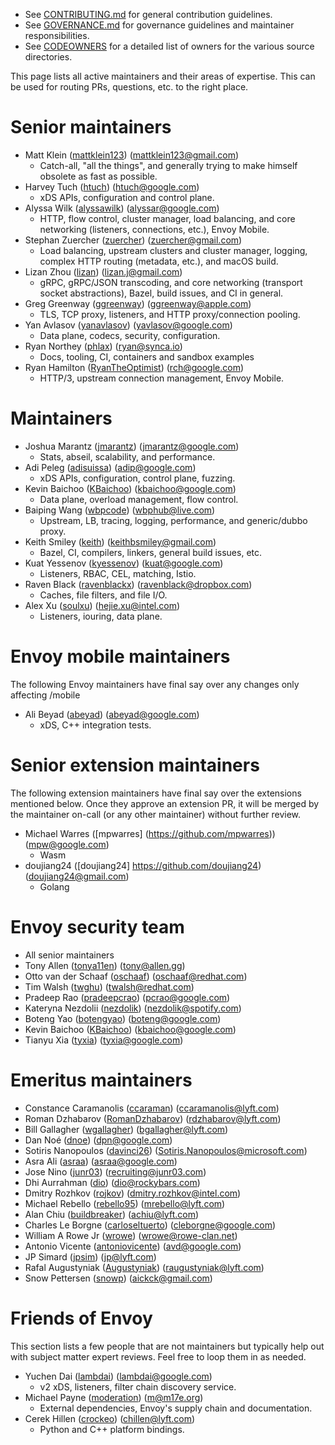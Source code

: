 * See [CONTRIBUTING.md](CONTRIBUTING.md) for general contribution guidelines.
* See [GOVERNANCE.md](GOVERNANCE.md) for governance guidelines and maintainer responsibilities.
* See [CODEOWNERS](CODEOWNERS) for a detailed list of owners for the various source directories.

This page lists all active maintainers and their areas of expertise. This can be used for
routing PRs, questions, etc. to the right place.

# Senior maintainers

* Matt Klein ([mattklein123](https://github.com/mattklein123)) (mattklein123@gmail.com)
  * Catch-all, "all the things", and generally trying to make himself obsolete as fast as
    possible.
* Harvey Tuch ([htuch](https://github.com/htuch)) (htuch@google.com)
  * xDS APIs, configuration and control plane.
* Alyssa Wilk ([alyssawilk](https://github.com/alyssawilk)) (alyssar@google.com)
  * HTTP, flow control, cluster manager, load balancing, and core networking (listeners,
    connections, etc.), Envoy Mobile.
* Stephan Zuercher ([zuercher](https://github.com/zuercher)) (zuercher@gmail.com)
  * Load balancing, upstream clusters and cluster manager, logging, complex HTTP routing
    (metadata, etc.), and macOS build.
* Lizan Zhou ([lizan](https://github.com/lizan)) (lizan.j@gmail.com)
  * gRPC, gRPC/JSON transcoding, and core networking (transport socket abstractions), Bazel, build
    issues, and CI in general.
* Greg Greenway ([ggreenway](https://github.com/ggreenway)) (ggreenway@apple.com)
  * TLS, TCP proxy, listeners, and HTTP proxy/connection pooling.
* Yan Avlasov ([yanavlasov](https://github.com/yanavlasov)) (yavlasov@google.com)
  * Data plane, codecs, security, configuration.
* Ryan Northey ([phlax](https://github.com/phlax)) (ryan@synca.io)
  * Docs, tooling, CI, containers and sandbox examples
* Ryan Hamilton ([RyanTheOptimist](https://github.com/ryantheoptimist)) (rch@google.com)
  * HTTP/3, upstream connection management, Envoy Mobile.

# Maintainers

* Joshua Marantz ([jmarantz](https://github.com/jmarantz)) (jmarantz@google.com)
  * Stats, abseil, scalability, and performance.
* Adi Peleg ([adisuissa](https://github.com/adisuissa)) (adip@google.com)
  * xDS APIs, configuration, control plane, fuzzing.
* Kevin Baichoo ([KBaichoo](https://github.com/KBaichoo)) (kbaichoo@google.com)
  * Data plane, overload management, flow control.
* Baiping Wang ([wbpcode](https://github.com/wbpcode)) (wbphub@live.com)
  * Upstream, LB, tracing, logging, performance, and generic/dubbo proxy.
* Keith Smiley ([keith](https://github.com/keith)) (keithbsmiley@gmail.com)
  * Bazel, CI, compilers, linkers, general build issues, etc.
* Kuat Yessenov ([kyessenov](https://github.com/kyessenov)) (kuat@google.com)
  * Listeners, RBAC, CEL, matching, Istio.
* Raven Black ([ravenblackx](https://github.com/ravenblackx)) (ravenblack@dropbox.com)
  * Caches, file filters, and file I/O.
* Alex Xu ([soulxu](https://github.com/soulxu)) (hejie.xu@intel.com)
  * Listeners, iouring, data plane.

# Envoy mobile maintainers

The following Envoy maintainers have final say over any changes only affecting /mobile

* Ali Beyad ([abeyad](https://github.com/abeyad)) (abeyad@google.com)
  * xDS, C++ integration tests.

# Senior extension maintainers

The following extension maintainers have final say over the extensions mentioned below. Once they
approve an extension PR, it will be merged by the maintainer on-call (or any other maintainer)
without further review.

* Michael Warres ([mpwarres] (https://github.com/mpwarres)) (mpw@google.com)
  * Wasm
* doujiang24 ([doujiang24] https://github.com/doujiang24) (doujiang24@gmail.com)
  * Golang

# Envoy security team

* All senior maintainers
* Tony Allen ([tonya11en](https://github.com/tonya11en)) (tony@allen.gg)
* Otto van der Schaaf ([oschaaf](https://github.com/oschaaf)) (oschaaf@redhat.com)
* Tim Walsh ([twghu](https://github.com/twghu)) (twalsh@redhat.com)
* Pradeep Rao ([pradeepcrao](https://github.com/pradeepcrao)) (pcrao@google.com)
* Kateryna Nezdolii ([nezdolik](https://github.com/nezdolik)) (nezdolik@spotify.com)
* Boteng Yao ([botengyao](https://github.com/botengyao)) (boteng@google.com)
* Kevin Baichoo ([KBaichoo](https://github.com/KBaichoo)) (kbaichoo@google.com)
* Tianyu Xia ([tyxia](https://github.com/tyxia)) (tyxia@google.com)

# Emeritus maintainers

* Constance Caramanolis ([ccaraman](https://github.com/ccaraman)) (ccaramanolis@lyft.com)
* Roman Dzhabarov ([RomanDzhabarov](https://github.com/RomanDzhabarov)) (rdzhabarov@lyft.com)
* Bill Gallagher ([wgallagher](https://github.com/wgallagher)) (bgallagher@lyft.com)
* Dan Noé ([dnoe](https://github.com/dnoe)) (dpn@google.com)
* Sotiris Nanopoulos ([davinci26](https://github.com/davinci26)) (Sotiris.Nanopoulos@microsoft.com)
* Asra Ali ([asraa](https://github.com/asraa)) (asraa@google.com)
* Jose Nino ([junr03](https://github.com/junr03)) (recruiting@junr03.com)
* Dhi Aurrahman ([dio](https://github.com/dio)) (dio@rockybars.com)
* Dmitry Rozhkov ([rojkov](https://github.com/rojkov)) (dmitry.rozhkov@intel.com)
* Michael Rebello ([rebello95](https://github.com/rebello95)) (mrebello@lyft.com)
* Alan Chiu ([buildbreaker](https://github.com/buildbreaker)) (achiu@lyft.com)
* Charles Le Borgne ([carloseltuerto](https://github.com/carloseltuerto)) (cleborgne@google.com)
* William A Rowe Jr ([wrowe](https://github.com/wrowe)) (wrowe@rowe-clan.net)
* Antonio Vicente ([antoniovicente](https://github.com/antoniovicente)) (avd@google.com)
* JP Simard ([jpsim](https://github.com/jpsim)) (jp@lyft.com)
* Rafal Augustyniak ([Augustyniak](https://github.com/Augustyniak)) (raugustyniak@lyft.com)
* Snow Pettersen ([snowp](https://github.com/snowp)) (aickck@gmail.com)

# Friends of Envoy

This section lists a few people that are not maintainers but typically help out with subject
matter expert reviews. Feel free to loop them in as needed.

* Yuchen Dai ([lambdai](https://github.com/lambdai)) (lambdai@google.com)
  * v2 xDS, listeners, filter chain discovery service.
* Michael Payne ([moderation](https://github.com/moderation)) (m@m17e.org)
  * External dependencies, Envoy's supply chain and documentation.
* Cerek Hillen ([crockeo](https://github.com/crockeo)) (chillen@lyft.com)
  * Python and C++ platform bindings.

